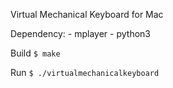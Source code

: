 Virtual Mechanical Keyboard for Mac

Dependency:
    - mplayer
    - python3 

Build
`$ make`

Run
`$ ./virtualmechanicalkeyboard`
